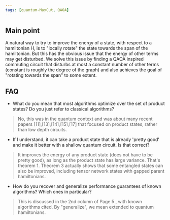 ```yaml
---
tags: [quantum-MaxCut, QAOA]
---
```

## Main point
A natural way to try to improve the energy of a state, with respect to a hamiltonian H, is to "locally rotate" the state towards the span of the hamiltonian. But this has the obvious issue that the energy of other terms may get disturbed. We solve this issue by finding a QAOA inspired commuting circuit that disturbs at most a constant number of other terms (constant is roughly the degree of the graph) and also achieves the goal of "rotating towards the span" to some extent.

## FAQ

 * What do you mean that most algorithms optimize over the set of product states? Do you just refer to classical algorithms?

> No, this was in the quantum context and was about many recent papers [11],[13],[14],[15],[17] that focused on product states, rather than low depth circuits.


* If I understand, it can take a product state that is already 'pretty
good' and make it better with a shallow quantum circuit. Is that
correct?

> It improves the energy of any product state (does not have to be pretty good), as long as the product state has large variance. That's theorem 1. Theorem 3 actually shows that some entangled states can also be improved, including tensor network states with gapped parent hamiltonians.


* How do you recover and generalize performance guarantees of known algorithms? Which ones in particular?

> This is discussed in the 2nd column of Page 5 , with known algorithms cited. By "generalize", we mean extended to quantum hamiltonians.

